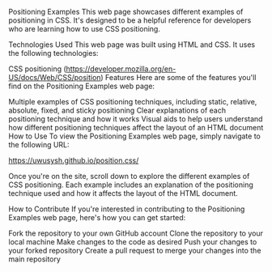 Positioning Examples
This web page showcases different examples of positioning in CSS. It's designed to be a helpful reference for developers who are learning how to use CSS positioning.

Technologies Used
This web page was built using HTML and CSS. It uses the following technologies:

CSS positioning (https://developer.mozilla.org/en-US/docs/Web/CSS/position)
Features
Here are some of the features you'll find on the Positioning Examples web page:

Multiple examples of CSS positioning techniques, including static, relative, absolute, fixed, and sticky positioning
Clear explanations of each positioning technique and how it works
Visual aids to help users understand how different positioning techniques affect the layout of an HTML document
How to Use
To view the Positioning Examples web page, simply navigate to the following URL:

https://uwusysh.github.io/position.css/

Once you're on the site, scroll down to explore the different examples of CSS positioning. Each example includes an explanation of the positioning technique used and how it affects the layout of the HTML document.

How to Contribute
If you're interested in contributing to the Positioning Examples web page, here's how you can get started:

Fork the repository to your own GitHub account
Clone the repository to your local machine
Make changes to the code as desired
Push your changes to your forked repository
Create a pull request to merge your changes into the main repository
